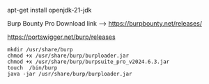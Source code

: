 apt-get install openjdk-21-jdk

Burp Bounty Pro Download link
--> https://burpbounty.net/releases/

https://portswigger.net/burp/releases

```
mkdir /usr/share/burp
chmod +x /usr/share/burp/burploader.jar
chmod +x /usr/share/burp/burpsuite_pro_v2024.6.3.jar
touch  /bin/burp
java -jar /usr/share/burp/burploader.jar
```

